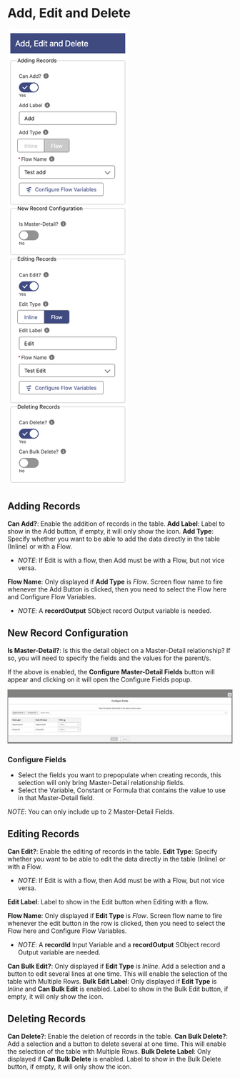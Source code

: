 # Add, Edit and Delete

![Add, Edit and Delete](./preview.png)

## Adding Records

**Can Add?**: Enable the addition of records in the table.
**Add Label**: Label to show in the Add button, if empty, it will only show the icon.
**Add Type**: Specify whether you want to be able to add the data directly in the table (Inline) or with a Flow.

- _NOTE_: If Edit is with a flow, then Add must be with a Flow, but not vice versa.

**Flow Name**: Only displayed if **Add Type** is _Flow_. Screen flow name to fire whenever the Add Button is clicked, then you need to select the Flow here and Configure Flow Variables.

- _NOTE_: A **recordOutput** SObject record Output variable is needed.

## New Record Configuration

**Is Master-Detail?**: Is this the detail object on a Master-Detail relationship? If so, you will need to specify the fields and the values for the parent/s.

If the above is enabled, the **Configure Master-Detail Fields** button will appear and clicking on it will open the Configure Fields popup.

![Configure Master-Detail Fields](./masterDetailFields.png)

### Configure Fields

- Select the fields you want to prepopulate when creating records, this selection will only bring Master-Detail relationship fields.
- Select the Variable, Constant or Formula that contains the value to use in that Master-Detail field.

_NOTE_: You can only include up to 2 Master-Detail Fields.

## Editing Records

**Can Edit?**: Enable the editing of records in the table.
**Edit Type**: Specify whether you want to be able to edit the data directly in the table (Inline) or with a Flow.

- _NOTE_: If Edit is with a flow, then Add must be with a Flow, but not vice versa.

**Edit Label**: Label to show in the Edit button when Editing with a flow.

**Flow Name**: Only displayed if **Edit Type** is _Flow_. Screen flow name to fire whenever the edit button in the row is clicked, then you need to select the Flow here and Configure Flow Variables.

- _NOTE_: A **recordId** Input Variable and a **recordOutput** SObject record Output variable are needed.

**Can Bulk Edit?**: Only displayed if **Edit Type** is _Inline_. Add a selection and a button to edit several lines at one time. This will enable the selection of the table with Multiple Rows.
**Bulk Edit Label**: Only displayed if **Edit Type** is _Inline_ and **Can Bulk Edit** is enabled. Label to show in the Bulk Edit button, if empty, it will only show the icon.

## Deleting Records

**Can Delete?**: Enable the deletion of records in the table.
**Can Bulk Delete?**: Add a selection and a button to delete several at one time. This will enable the selection of the table with Multiple Rows.
**Bulk Delete Label**: Only displayed if **Can Bulk Delete** is enabled. Label to show in the Bulk Delete button, if empty, it will only show the icon.
